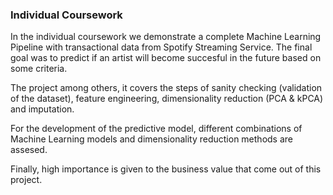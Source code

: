 ### Individual Coursework
In the individual coursework we demonstrate a complete Machine Learning Pipeline with transactional data from Spotify Streaming Service. The final goal was to predict if an artist will become succesful in the future based on some criteria.

The project among others, it covers the steps of sanity checking (validation of the dataset), feature engineering, dimensionality reduction (PCA & kPCA) and imputation. 

For the development of the predictive model, different combinations of Machine Learning models and dimensionality reduction methods are assesed. 

Finally, high importance is given to the business value that come out of this project.
